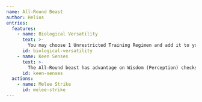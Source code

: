 ```yaml
---
name: All-Round Beast
author: Helios
entries:
  features:
    - name: Biological Versatility
      text: >-
        You may choose 1 Unrestricted Training Regimen and add it to your known Regimens. It does not count towards your total known.
      id: biological-versatility
    - name: Keen Senses
      text: >-
        The All-Round beast has advantage on Wisdom (Perception) checks that have to do with smelling or hearing.
      id: keen-senses
  actions:
    - name: Melee Strike
      id: melee-strike
---
```

